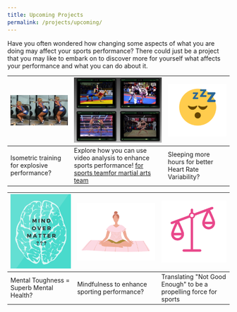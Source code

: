 ```yaml
---
title: Upcoming Projects
permalink: /projects/upcoming/
---
```

Have you often wondered how changing some aspects of what you are doing may affect your sports performance? There could just be a project that you may like to embark on to discover more for yourself what affects your performance and what you can do about it.



| ![Isometric Training for Explosive Performance](/images/projects-images/JC%20Sqauts.png) | ![Video Analysis for Sports Performance](/images/projects-images/EC%20Video%20Anaysis.png) | ![Does sleep quantity affect Heart Rate Variability?](/images/projects-images/SH%20Sleep.png) |
| -------- | -------- | -------- |
| Isometric training for explosive performance? [](/files/projects-synopsis/upcoming-projects/GL%20Isometrics%20Squats%20and%20Vertical%20Jump%20Performance.pdf)  | Explore how you can use video analysis to enhance sports performance! [for sports team](/files/projects-synopsis/upcoming-projects/GL%20Video%20Analysis%20for%20sports%20performance.pdf)[for martial arts team](/files/projects-synopsis/upcoming-projects/GL%20Improving%20martial%20arts%20performance%20using%20video%20analysis.pdf) | Sleeping more hours for better Heart Rate Variability? [](/files/projects-synopsis/upcoming-projects/GL%20HRV%20and%20Sleep.pdf)  |



|![Mental Toughness vs Mental Health](/images/projects-images/SH%20mind%20over%20matter.png)  | ![Mindfulness for Sports Performance](/images/projects-images/SH%20mindfulness.png) | !["Not Good Enough" - a motivation in sports performance](/images/projects-images/SH%20Tipping%20Scale.png) |
| -------- | -------- | -------- |
|  Mental Toughness = Superb Mental Health? [](/files/projects-synopsis/upcoming-projects/GL%20Mental%20Health%20Youth%20Athlete.pdf)     | Mindfulness to enhance sporting performance?   [](/files/projects-synopsis/upcoming-projects/GL%20Mindfulness%20in%20Sports%20Performance.pdf) |  Translating "Not Good Enough" to be a propelling force for sports [](/files/projects-synopsis/upcoming-projects/GL%20on%20being%20Good%20Enough.pdf) |

